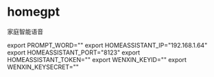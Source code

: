 # homegpt
家庭智能语音

export PROMPT_WORD=""
export HOMEASSISTANT_IP="192.168.1.64"
export HOMEASSISTANT_PORT="8123"
export HOMEASSISTANT_TOKEN=""
export WENXIN_KEYID=""
export WENXIN_KEYSECRET=""
